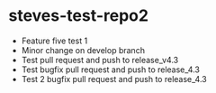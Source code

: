 # steves-test-repo2

- Feature five test 1
- Minor change on develop branch
- Test pull request and push to release_v4.3
- Test bugfix pull request and push to release_4.3
- Test 2 bugfix pull request and push to release_4.3

